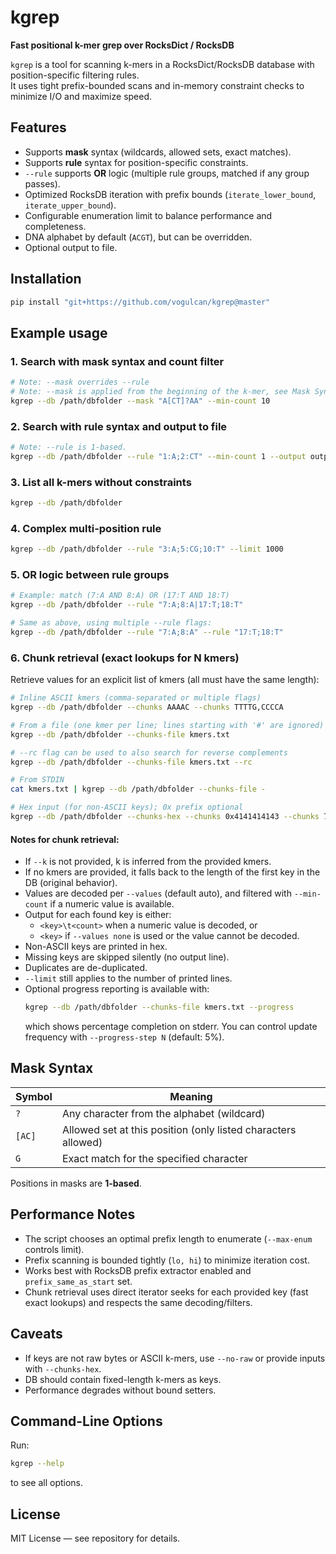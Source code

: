 # kgrep

**Fast positional k-mer grep over RocksDict / RocksDB**

`kgrep` is a tool for scanning k-mers in a RocksDict/RocksDB database with position-specific filtering rules.  
It uses tight prefix-bounded scans and in-memory constraint checks to minimize I/O and maximize speed.

## Features

- Supports **mask** syntax (wildcards, allowed sets, exact matches).
- Supports **rule** syntax for position-specific constraints.
- `--rule` supports **OR** logic (multiple rule groups, matched if any group passes).
- Optimized RocksDB iteration with prefix bounds (`iterate_lower_bound`, `iterate_upper_bound`).
- Configurable enumeration limit to balance performance and completeness.
- DNA alphabet by default (`ACGT`), but can be overridden.
- Optional output to file.

## Installation

```bash
pip install "git+https://github.com/vogulcan/kgrep@master"
```

## Example usage

### 1. Search with mask syntax and count filter 

```bash
# Note: --mask overrides --rule
# Note: --mask is applied from the beginning of the k-mer, see Mask Syntax.
kgrep --db /path/dbfolder --mask "A[CT]?AA" --min-count 10
```

### 2. Search with rule syntax and output to file

```bash
# Note: --rule is 1-based.
kgrep --db /path/dbfolder --rule "1:A;2:CT" --min-count 1 --output output.txt
```

### 3. List all k-mers without constraints

```bash
kgrep --db /path/dbfolder
```

### 4. Complex multi-position rule

```bash
kgrep --db /path/dbfolder --rule "3:A;5:CG;10:T" --limit 1000
```

### 5. OR logic between rule groups

```bash
# Example: match (7:A AND 8:A) OR (17:T AND 18:T)
kgrep --db /path/dbfolder --rule "7:A;8:A|17:T;18:T"

# Same as above, using multiple --rule flags:
kgrep --db /path/dbfolder --rule "7:A;8:A" --rule "17:T;18:T"
```

### 6. Chunk retrieval (exact lookups for N kmers)
Retrieve values for an explicit list of kmers (all must have the same length):
```bash
# Inline ASCII kmers (comma-separated or multiple flags)
kgrep --db /path/dbfolder --chunks AAAAC --chunks TTTTG,CCCCA

# From a file (one kmer per line; lines starting with '#' are ignored)
kgrep --db /path/dbfolder --chunks-file kmers.txt

# --rc flag can be used to also search for reverse complements
kgrep --db /path/dbfolder --chunks-file kmers.txt --rc

# From STDIN
cat kmers.txt | kgrep --db /path/dbfolder --chunks-file -

# Hex input (for non-ASCII keys); 0x prefix optional
kgrep --db /path/dbfolder --chunks-hex --chunks 0x4141414143 --chunks 7474745447
```
#### Notes for chunk retrieval:

- If `--k` is not provided, k is inferred from the provided kmers.
- If no kmers are provided, it falls back to the length of the first key in the DB (original behavior).
- Values are decoded per `--values` (default auto), and filtered with `--min-count` if a numeric value is available.
- Output for each found key is either:
    - `<key>\t<count>` when a numeric value is decoded, or
    - `<key>` if `--values none` is used or the value cannot be decoded.
- Non-ASCII keys are printed in hex.
- Missing keys are skipped silently (no output line).
- Duplicates are de-duplicated.
- `--limit` still applies to the number of printed lines.
- Optional progress reporting is available with:
    ```bash
    kgrep --db /path/dbfolder --chunks-file kmers.txt --progress
    ```
    which shows percentage completion on stderr. You can control update frequency with `--progress-step N` (default: 5%).

## Mask Syntax

| Symbol  | Meaning |
| ------- | ---------------------------------------------------------------- |
| `?`     | Any character from the alphabet (wildcard)                       |
| `[AC]`  | Allowed set at this position (only listed characters allowed)    |
| `G`     | Exact match for the specified character                          |

Positions in masks are **1-based**.

## Performance Notes

- The script chooses an optimal prefix length to enumerate (`--max-enum` controls limit).
- Prefix scanning is bounded tightly (`lo, hi`) to minimize iteration cost.
- Works best with RocksDB prefix extractor enabled and `prefix_same_as_start` set.
- Chunk retrieval uses direct iterator seeks for each provided key (fast exact lookups) and respects the same decoding/filters.

## Caveats

- If keys are not raw bytes or ASCII k-mers, use `--no-raw` or provide inputs with `--chunks-hex`.
- DB should contain fixed-length k-mers as keys.
- Performance degrades without bound setters.

## Command-Line Options

Run:

```bash
kgrep --help
```

to see all options.

## License

MIT License — see repository for details.

